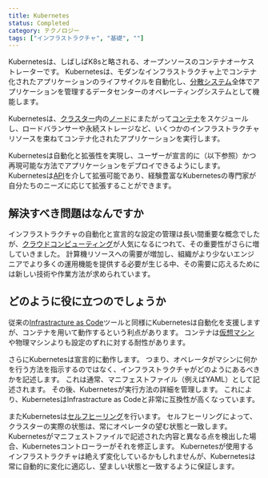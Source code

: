 ```yaml
---
title: Kubernetes
status: Completed
category: テクノロジー
tags: ["インフラストラクチャ", "基礎", ""]
---
```


Kubernetesは、しばしばK8sと略される、オープンソースのコンテナオーケストレーターです。
Kubernetesは、モダンなインフラストラクチャ上でコンテナ化されたアプリケーションのライフサイクルを自動化し、[分散システム](/ja/distributed-systems/)全体でアプリケーションを管理するデータセンターのオペレーティングシステムとして機能します。

Kubernetesは、[クラスター](/ja/cluster/)内の[ノード](/ja/nodes/)にまたがって[コンテナ](/ja/container/)をスケジュールし、ロードバランサーや永続ストレージなど、いくつかのインフラストラクチャリソースを束ねてコンテナ化されたアプリケーションを実行します。

Kubernetesは自動化と拡張性を実現し、ユーザーが宣言的に（以下参照）かつ再現可能な方法でアプリケーションをデプロイできるようにします。
Kubernetesは[API](/ja/application-programming-interface/)を介して拡張可能であり、経験豊富なKubernetesの専門家が自分たちのニーズに応じて拡張することができます。

## 解決すべき問題はなんですか

インフラストラクチャの自動化と宣言的な設定の管理は長い間重要な概念でしたが、[クラウドコンピューティング](/ja/cloud-computing/)が人気になるにつれて、その重要性がさらに増していきました。
計算機リソースへの需要が増加し、組織がより少ないエンジニアでより多くの運用機能を提供する必要が生じる中、その需要に応えるためには新しい技術や作業方法が求められています。

## どのように役に立つのでしょうか

従来の[Infrastracture as Code](/ja/infrastructure-as-code/)ツールと同様にKubernetesは自動化を支援しますが、コンテナを用いて動作するという利点があります。
コンテナは[仮想マシン](/ja/virtual-machine/)や物理マシンよりも設定のずれに対する耐性があります。

さらにKubernetesは宣言的に動作します。
つまり、オペレータがマシンに何かを行う方法を指示するのではなく、インフラストラクチャがどのようにあるべきかを記述します。
これは通常、マニフェストファイル（例えばYAML）として記述されます。
その後、Kubernetesが実行方法の詳細を管理します。
これにより、KubernetesはInfrastracture as Codeと非常に互換性が高くなっています。

またKubernetesは[セルフヒーリング](/ja/self-healing/)を行います。
セルフヒーリングによって、クラスターの実際の状態は、常にオペレータの望む状態と一致します。
Kubernetesがマニフェストファイルで記述された内容と異なる点を検出した場合、Kubernetesコントローラーがそれを修正します。
Kubernetesが使用するインフラストラクチャは絶えず変化しているかもしれませんが、Kubernetesは常に自動的に変化に適応し、望ましい状態と一致するように保証します。
